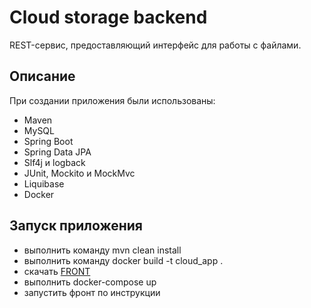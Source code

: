 # Cloud storage backend
REST-сервис, предоставляющий интерфейс для работы с файлами.

## Описание
При создании приложения были использованы:
- Maven
- MySQL
- Spring Boot
- Spring Data JPA
- Slf4j и logback
- JUnit, Mockito и MockMvc
- Liquibase
- Docker

## Запуск приложения
- выполнить команду mvn clean install
- выполнить команду docker build -t cloud_app .
- скачать [FRONT](./netology-diplom-frontend)
- выполнить docker-compose up
- запустить фронт по инструкции


